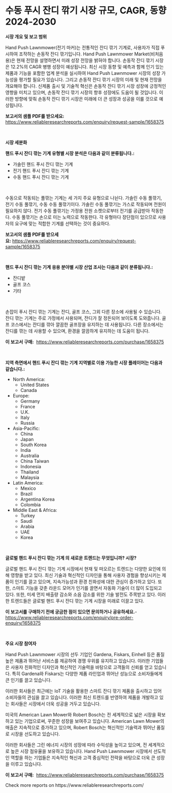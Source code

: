 <p><h1>수동 푸시 잔디 깎기 시장 규모, CAGR, 동향 2024-2030</h1></p><p><strong>시장 개요 및 보고 범위</strong></p>
<p><p>Hand Push Lawnmower(전기 마커)는 전통적인 잔디 깎기 기계로, 사용자가 직접 푸시하여 조작하는 손동작 잔디 깎기입니다. Hand Push Lawnmower Market(비처음 용)은 현재 전망을 설명하면서 미래 성장 전망을 밝혀야 합니다. 손동작 잔디 깎기 시장은 12.2%의 CAGR 병행 성장이 예상됩니다. 최신 시장 동향 및 예측과 함께 인기 있는 제품과 기능을 포함한 업계 분석을 실시하여 Hand Push Lawnmower 시장의 성장 가능성을 평가할 필요가 있습니다. 그리고 손동작 잔디 깎기 시장의 미래 및 현재 전망을 개요해야 합니다. 신제품 출시 및 기술적 혁신은 손동작 잔디 깎기 시장 성장에 긍정적인 영향을 미치고 있으며, 손동작 잔디 깎기 시장의 향후 성장에도 도움이 될 것입니다. 이러한 방향에 맞춰 손동작 잔디 깎기 시장은 미래에 더 큰 성장과 성공을 이룰 것으로 예상됩니다.</p></p>
<p><strong>보고서의 샘플 PDF를 받으세요:</strong> <a href="https://www.reliableresearchreports.com/enquiry/request-sample/1658375">https://www.reliableresearchreports.com/enquiry/request-sample/1658375</a></p>
<p>&nbsp;</p>
<p><strong>시장 세분화</strong></p>
<p><strong>핸드 푸시 잔디 깎는 기계 유형별 시장 분석은 다음과 같이 분류됩니다.:</strong></p>
<p><ul><li>가솔린 핸드 푸시 잔디 깎는 기계</li><li>전기 핸드 푸시 잔디 깎는 기계</li><li>수동 핸드 푸시 잔디 깎는 기계</li></ul></p>
<p>&nbsp;</p>
<p><p>수동으로 작동되는 풀깎는 기계는 세 가지 주요 유형으로 나뉜다. 가솔린 수동 풀깎기, 전기 수동 풀깎기, 수동 수동 풀깎기이다. 가솔린 수동 풀깎기는 가스로 작동되며 전원이 필요하지 않다. 전기 수동 풀깎기는 가정용 전원 소켓으로부터 전기를 공급받아 작동한다. 수동 풀깎기는 손으로 미는 노력으로 작동한다. 각 유형마다 장단점이 있으므로 사용자의 요구에 맞는 적합한 기계를 선택하는 것이 중요하다.</p></p>
<p><strong>보고서의 샘플 PDF를 받으세요:</strong>&nbsp;<a href="https://www.reliableresearchreports.com/enquiry/request-sample/1658375">https://www.reliableresearchreports.com/enquiry/request-sample/1658375</a></p>
<p>&nbsp;</p>
<p><strong> 핸드 푸시 잔디 깎는 기계 응용 분야별 시장 산업 조사는 다음과 같이 분류됩니다.:</strong></p>
<p><ul><li>잔디밭</li><li>골프 코스</li><li>기타</li></ul></p>
<p>&nbsp;</p>
<p><p>손잡이 푸시 잔디 깎는 기계는 잔디, 골프 코스, 그외 다른 장소에 사용될 수 있습니다. 잔디 깎는 기계는 주로 가정에서 사용되며, 잔디가 잘 정돈되어 보이도록 도와줍니다. 골프 코스에서는 잔디를 깎아 깔끔한 골프장을 유지하는 데 사용됩니다. 다른 장소에서는 잔디를 깎는 데 사용할 수 있으며, 환경을 깔끔하게 유지하는 데 도움이 됩니다.</p></p>
<p><strong>이 보고서 구매:</strong>&nbsp; <a href="https://www.reliableresearchreports.com/purchase/1658375">https://www.reliableresearchreports.com/purchase/1658375</a></p>
<p>&nbsp;</p>
<p><strong>지역 측면에서 핸드 푸시 잔디 깎는 기계 지역별로 이용 가능한 시장 플레이어는 다음과 같습니다.:</strong></p>
<p><ul>
    <li>
        North America:
        <ul>
            <li>United States</li>
            <li>Canada</li>
        </ul>
    </li>
    <li>
        Europe:
        <ul>
            <li>Germany</li>
            <li>France</li>
            <li>U.K.</li>
            <li>Italy</li>
            <li>Russia</li>
        </ul>
    </li>
    <li>
        Asia-Pacific:
        <ul>
            <li>China</li>
            <li>Japan</li>
            <li>South Korea</li>
            <li>India</li>
            <li>Australia</li>
            <li>China Taiwan</li>
            <li>Indonesia</li>
            <li>Thailand</li>
            <li>Malaysia</li>
        </ul>
    </li>
    <li>
        Latin America:
        <ul>
            <li>Mexico</li>
            <li>Brazil</li>
            <li>Argentina Korea</li>
            <li>Colombia</li>
        </ul>
    </li>
    <li>
        Middle East & Africa:
        <ul>
            <li>Turkey</li>
            <li>Saudi</li>
            <li>Arabia</li>
            <li>UAE</li>
            <li>Korea</li>
        </ul>
    </li>
    </ul></p>
<p>&nbsp;</p>
<p><strong>글로벌 핸드 푸시 잔디 깎는 기계 의 새로운 트렌드는 무엇입니까? 시장?</strong></p>
<p><p>글로벌 핸드 푸시 잔디 깎는 기계 시장에서 현재 및 떠오르는 트렌드는 다양한 요인에 의해 영향을 받고 있다. 최신 기술과 혁신적인 디자인을 통해 사용자 경험을 향상시키는 제품이 인기를 끌고 있으며, 지속가능성과 환경 친화성에 대한 관심이 증가하고 있다. 또한, 스마트 기능을 갖춘 라운드 모어가 인기를 끌면서 자동화 기술이 더 많이 도입되고 있다. 또한, 미세 먼지 배출량 감소와 소음 감소를 위한 기술 발전도 주목받고 있다. 이러한 트렌드들은 글로벌 핸드 푸시 잔디 깎는 기계 시장을 미래로 이끌고 있다.</p></p>
<p><strong>이 보고서를 구매하기 전에 궁금한 점이 있으면 문의하거나 공유하세요.</strong>- <a href="https://www.reliableresearchreports.com/enquiry/pre-order-enquiry/1658375">https://www.reliableresearchreports.com/enquiry/pre-order-enquiry/1658375</a></p>
<p>&nbsp;</p>
<p><strong>주요 시장 참여자</strong></p>
<p><p>Hand Push Lawnmower 시장의 선두 기업인 Gardena, Fiskars, Einhell 등은 품질 높은 제품과 뛰어난 서비스를 제공하여 경쟁 우위를 유지하고 있습니다. 이러한 기업들은 사용자 친화적인 디자인과 혁신적인 기술력을 바탕으로 고객들의 신뢰를 얻고 있습니다. 특히 Gardena와 Fiskars는 다양한 제품 라인업과 뛰어난 성능으로 소비자들에게 큰 인기를 끌고 있습니다.</p><p>이러한 회사들은 최근에는 IoT 기술을 활용한 스마트 잔디 깎기 제품을 출시하고 있어 소비자들의 관심을 끌고 있습니다. 이러한 최신 트렌드를 반영하여 제품을 개발하고 있는 회사들은 시장에서 더욱 성공을 거두고 있습니다.</p><p>미국의 American Lawn Mower와 Robert Bosch는 전 세계적으로 넓은 시장을 확보하고 있는 기업으로써, 꾸준한 성장을 보여주고 있습니다. American Lawn Mower의 매출은 지속적으로 증가하고 있으며, Robert Bosch는 혁신적인 기술력과 뛰어난 품질로 시장을 선도하고 있습니다.</p><p>이러한 회사들은 그린 에너지 시장의 성장에 따라 수익성을 높이고 있으며, 전 세계적으로 높은 시장 점유율을 보유하고 있습니다. Hand Push Lawnmower 시장에서 선도적인 역할을 하는 기업들은 지속적인 혁신과 고객 중심적인 전략을 바탕으로 더욱 큰 성장을 이루고 있습니다.</p></p>
<p><strong>이 보고서 구매:</strong>&nbsp;&nbsp;<a href="https://www.reliableresearchreports.com/purchase/1658375">https://www.reliableresearchreports.com/purchase/1658375</a></p>
<p>Check more reports on https://www.reliableresearchreports.com/</p>
